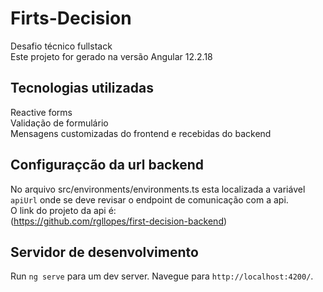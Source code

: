 
# Firts-Decision
Desafio técnico fullstack
<br>
Este projeto for gerado na versão Angular 12.2.18

## Tecnologias utilizadas
Reactive forms
<br>
Validação de formulário
<br>
Mensagens customizadas do frontend e recebidas do backend

## Configuraçcão da url backend
No arquivo src/environments/environments.ts esta localizada a variável `apiUrl` onde se deve revisar o endpoint de comunicação com a api.
<br>
O link do projeto da api é:
<br>
(https://github.com/rgllopes/first-decision-backend)


## Servidor de desenvolvimento

Run `ng serve` para um dev server. Navegue para `http://localhost:4200/`.
